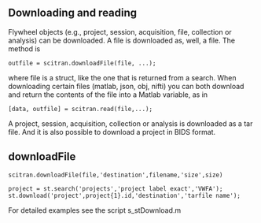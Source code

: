 ## Downloading and reading

Flywheel objects (e.g., project, session, acquisition, file, collection or analysis) can be downloaded. A file is downloaded as, well, a file. The method is

    outfile = scitran.downloadFile(file, ...);

where file is a struct, like the one that is returned from a search.  When downloading certain files (matlab, json, obj, nifti) you can both download and return the contents of the file into a Matlab variable, as in

    [data, outfile] = scitran.read(file,...);

A project, session, acquisition, collection or analysis is downloaded as a tar file. And it is also possible to download a project in BIDS format.

## downloadFile

    scitran.downloadFile(file,'destination',filename,'size',size)

    project = st.search('projects','project label exact','VWFA');
    st.download('project',project{1}.id,'destination','tarfile name');

For detailed examples see the script s_stDownload.m

